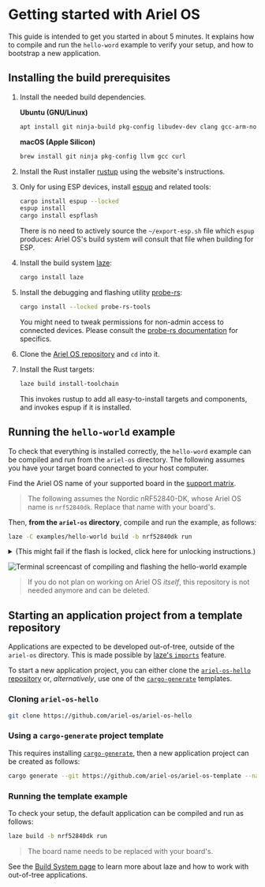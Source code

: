 # Getting started with Ariel OS

This guide is intended to get you started in about 5 minutes.
It explains how to compile and run the `hello-word` example to verify your setup, and how to bootstrap a new application.

## Installing the build prerequisites

1. Install the needed build dependencies.

    **Ubuntu (GNU/Linux)**

   <!-- gcc and curl are only required for espup, but it doesn't hurt to install those here. -->

    ```sh
    apt install git ninja-build pkg-config libudev-dev clang gcc-arm-none-eabi gcc-riscv64-unknown-elf gcc curl
    ```

    **macOS (Apple Silicon)**

    ```sh
    brew install git ninja pkg-config llvm gcc curl
    ```

1. Install the Rust installer [rustup](https://rustup.rs/) using the website's instructions.

1. Only for using ESP devices, install [espup](https://github.com/esp-rs/espup) and related tools:

   ```sh
   cargo install espup --locked
   espup install
   cargo install espflash
   ```

   There is no need to actively source the `~/export-esp.sh` file which `espup` produces:
   Ariel OS's build system will consult that file when building for ESP.

1. Install the build system [laze](https://github.com/kaspar030/laze):

    ```sh
    cargo install laze
    ```

1. Install the debugging and flashing utility [probe-rs](https://github.com/probe-rs/probe-rs):

    ```sh
    cargo install --locked probe-rs-tools
    ```

   You might need to tweak permissions for non-admin access to connected
   devices. Please consult the [probe-rs documentation][probe-rs-udev] for specifics.

1. Clone the [Ariel OS repository][ariel-os-repo] and `cd` into it.

1. Install the Rust targets:

    ```sh
    laze build install-toolchain
    ```

    This invokes rustup to add all easy-to-install targets and components,
    and invokes espup if it is installed.

## Running the `hello-world` example

To check that everything is installed correctly, the `hello-word` example can be compiled and run from the `ariel-os` directory.
The following assumes you have your target board connected to your host computer.

Find the Ariel OS name of your supported board in the [support matrix](./hardware-functionality-support.html).

> The following assumes the Nordic nRF52840-DK, whose Ariel OS name is `nrf52840dk`.
> Replace that name with your board's.

Then, **from the `ariel-os` directory**, compile and run the example, as follows:

```sh
laze -C examples/hello-world build -b nrf52840dk run
```

<details>
    <summary>(This might fail if the flash is locked, click here for unlocking instructions.)</summary>
This might fail due to a locked chip, e.g., on most nRF52840-DK boards that are fresh from the factory.
In that case, the above command throws an error that ends with something like this:

```sh
An operation could not be performed because it lacked the permission to do so: erase_all
```

The chip can be unlocked using this command:

```sh
laze -C examples/hello-world build -b nrf52840dk flash-erase-all
```
</details>

![Terminal screencast of compiling and flashing the hello-world example](./hello-world_render.svg)

> If you do not plan on working on Ariel OS *itself*, this repository is not needed anymore and can be deleted.

## Starting an application project from a template repository

Applications are expected to be developed out-of-tree, outside of the `ariel-os` directory.
This is made possible by [laze's `imports`][laze-imports-book] feature.

To start a new application project, you can either clone the [`ariel-os-hello` repository][ariel-os-hello-repo] or, *alternatively*, use one of the [`cargo-generate`][cargo-generate-repo] templates.

### Cloning `ariel-os-hello`

```sh
git clone https://github.com/ariel-os/ariel-os-hello
```

### Using a `cargo-generate` project template

This requires installing [`cargo-generate`][cargo-generate-repo], then a new application project can be created as follows:

```sh
cargo generate --git https://github.com/ariel-os/ariel-os-template --name <new-project-name>
```

### Running the template example

To check your setup, the default application can be compiled and run as follows:

```sh
laze build -b nrf52840dk run
```

> The board name needs to be replaced with your board's.

See the [Build System page](./build-system.md) to learn more about laze and how to work with out-of-tree applications.

[ariel-os-repo]: https://github.com/ariel-os/ariel-os
[ariel-os-hello-repo]: https://github.com/ariel-os/ariel-os-hello
[laze-imports-book]: https://kaspar030.github.io/laze/dev/reference/imports.html
[cargo-generate-repo]: https://github.com/cargo-generate/cargo-generate
[probe-rs-udev]: https://probe.rs/docs/getting-started/probe-setup/#platform-specifics
